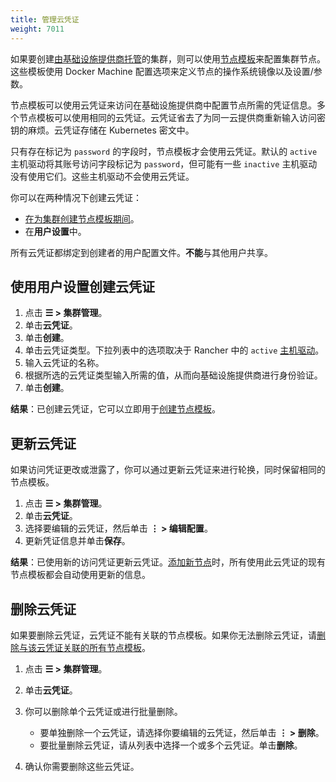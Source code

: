 ```yaml
---
title: 管理云凭证
weight: 7011
---
```


如果要创建[由基础设施提供商托管](../../pages-for-subheaders/use-new-nodes-in-an-infra-provider.md)的集群，则可以使用[节点模板](../../pages-for-subheaders/use-new-nodes-in-an-infra-provider.md#节点模板)来配置集群节点。这些模板使用 Docker Machine 配置选项来定义节点的操作系统镜像以及设置/参数。

节点模板可以使用云凭证来访问在基础设施提供商中配置节点所需的凭证信息。多个节点模板可以使用相同的云凭证。云凭证省去了为同一云提供商重新输入访问密钥的麻烦。云凭证存储在 Kubernetes 密文中。

只有存在标记为 `password` 的字段时，节点模板才会使用云凭证。默认的 `active` 主机驱动将其账号访问字段标记为 `password`，但可能有一些 `inactive` 主机驱动没有使用它们。这些主机驱动不会使用云凭证。

你可以在两种情况下创建云凭证：

- [在为集群创建节点模板期间](../../pages-for-subheaders/use-new-nodes-in-an-infra-provider.md#节点模板)。
- 在**用户设置**中。

所有云凭证都绑定到创建者的用户配置文件。**不能**与其他用户共享。

## 使用用户设置创建云凭证

1. 点击 **☰ > 集群管理**。
1. 单击**云凭证**。
1. 单击**创建**。
1. 单击云凭证类型。下拉列表中的选项取决于 Rancher 中的 `active` [主机驱动](../../how-to-guides/advanced-user-guides/authentication-permissions-and-global-configuration/about-provisioning-drivers/manage-node-drivers.md)。
1. 输入云凭证的名称。
1. 根据所选的云凭证类型输入所需的值，从而向基础设施提供商进行身份验证。
1. 单击**创建**。

**结果**：已创建云凭证，它可以立即用于[创建节点模板](../../pages-for-subheaders/use-new-nodes-in-an-infra-provider.md#节点模板)。

## 更新云凭证

如果访问凭证更改或泄露了，你可以通过更新云凭证来进行轮换，同时保留相同的节点模板。

1. 点击 **☰ > 集群管理**。
1. 单击**云凭证**。
1. 选择要编辑的云凭证，然后单击 **⋮ > 编辑配置**。
1. 更新凭证信息并单击**保存**。

**结果**：已使用新的访问凭证更新云凭证。[添加新节点](../../pages-for-subheaders/use-new-nodes-in-an-infra-provider.md)时，所有使用此云凭证的现有节点模板都会自动使用更新的信息。

## 删除云凭证

如果要删除云凭证，云凭证不能有关联的节点模板。如果你无法删除云凭证，请[删除与该云凭证关联的所有节点模板](manage-node-templates.md#删除节点模板)。

1. 点击 **☰ > 集群管理**。
1. 单击**云凭证**。
1. 你可以删除单个云凭证或进行批量删除。

   - 要单独删除一个云凭证，请选择你要编辑的云凭证，然后单击 **⋮ > 删除**。
   - 要批量删除云凭证，请从列表中选择一个或多个云凭证。单击**删除**。
1. 确认你需要删除这些云凭证。
